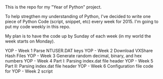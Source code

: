This is the repo for my "Year of Python" project.

To help stregthen my understanding of Python, I've decided to write one piece of Python Code
(script, snippet, etc) every week for 2015.  I'm going to put my code weekly in this repo.

My plan is to have the code up by Sunday of each week (in my world the week starts on Monday).

YOP - Week 1	Parse NTUSER.DAT keys
YOP - Week 2	Download VXShare Hash Files
YOP - Week 3	Generate random decimal, binary, and hex numbers
YOP - Week 4	Part I: Parsing index.dat file header
YOP - Week 5	Part II: Parsing index.dat file header
YOP - Week 6	Configuration file code for YOP - Week 2 script
